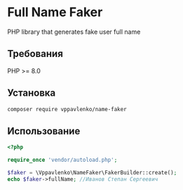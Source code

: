 # Full Name Faker

PHP library that generates fake user full name

## Требования

PHP >= 8.0

## Установка

```sh
composer require vppavlenko/name-faker
```
## Использование

```php
<?php

require_once 'vendor/autoload.php';

$faker = \Vppavlenko\NameFaker\FakerBuilder::create();
echo $faker->fullName; //Иванов Степан Сергеевич
```
